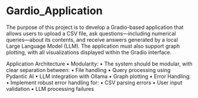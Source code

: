 # Gardio_Application

The purpose of this project is to develop a Gradio-based application that allows users to upload
a CSV file, ask questions—including numerical queries—about its contents, and receive
answers generated by a local Large Language Model (LLM). The application must also support
graph plotting, with all visualizations displayed within the Gradio interface.

Application Architecture
• Modularity:
• The system should be modular, with clear separation between:
• File handling
• Query processing using Pydantic AI
• LLM integration with Ollama
• Graph plotting
• Error Handling:
• Implement robust error handling for:
• CSV parsing errors
• User input validation
• LLM processing failures
